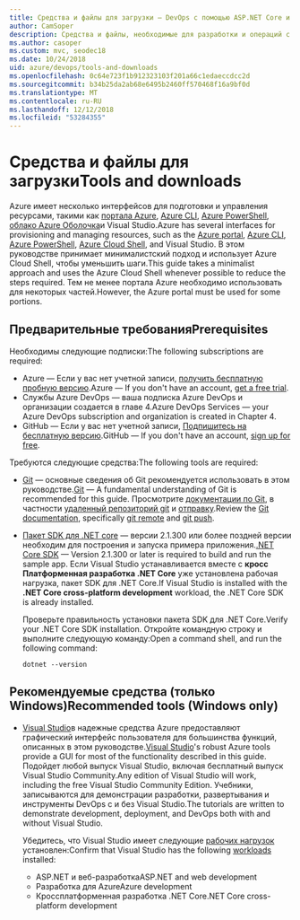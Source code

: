```yaml
---
title: Средства и файлы для загрузки — DevOps с помощью ASP.NET Core и Azure
author: CamSoper
description: Средства и файлы, необходимые для разработки и операций с ASP.NET Core и Azure.
ms.author: casoper
ms.custom: mvc, seodec18
ms.date: 10/24/2018
uid: azure/devops/tools-and-downloads
ms.openlocfilehash: 0c64e723f1b912323103f201a66c1edaeccdcc2d
ms.sourcegitcommit: b34b25da2ab68e6495b2460ff570468f16a9bf0d
ms.translationtype: MT
ms.contentlocale: ru-RU
ms.lasthandoff: 12/12/2018
ms.locfileid: "53284355"
---
```

# <a name="tools-and-downloads"></a><span data-ttu-id="ff75e-103">Средства и файлы для загрузки</span><span class="sxs-lookup"><span data-stu-id="ff75e-103">Tools and downloads</span></span>

<span data-ttu-id="ff75e-104">Azure имеет несколько интерфейсов для подготовки и управления ресурсами, такими как [портала Azure](https://portal.azure.com), [Azure CLI](/cli/azure/), [Azure PowerShell](/powershell/azure/overview), [облако Azure Оболочка](https://shell.azure.com/bash)и Visual Studio.</span><span class="sxs-lookup"><span data-stu-id="ff75e-104">Azure has several interfaces for provisioning and managing resources, such as the [Azure portal](https://portal.azure.com), [Azure CLI](/cli/azure/), [Azure PowerShell](/powershell/azure/overview), [Azure Cloud Shell](https://shell.azure.com/bash), and Visual Studio.</span></span> <span data-ttu-id="ff75e-105">В этом руководстве принимает минималистский подход и использует Azure Cloud Shell, чтобы уменьшить шаги.</span><span class="sxs-lookup"><span data-stu-id="ff75e-105">This guide takes a minimalist approach and uses the Azure Cloud Shell whenever possible to reduce the steps required.</span></span> <span data-ttu-id="ff75e-106">Тем не менее портала Azure необходимо использовать для некоторых частей.</span><span class="sxs-lookup"><span data-stu-id="ff75e-106">However, the Azure portal must be used for some portions.</span></span>

## <a name="prerequisites"></a><span data-ttu-id="ff75e-107">Предварительные требования</span><span class="sxs-lookup"><span data-stu-id="ff75e-107">Prerequisites</span></span>

<span data-ttu-id="ff75e-108">Необходимы следующие подписки:</span><span class="sxs-lookup"><span data-stu-id="ff75e-108">The following subscriptions are required:</span></span>

* <span data-ttu-id="ff75e-109">Azure &mdash; Если у вас нет учетной записи, [получить бесплатную пробную версию](https://azure.microsoft.com/free/).</span><span class="sxs-lookup"><span data-stu-id="ff75e-109">Azure &mdash; If you don't have an account, [get a free trial](https://azure.microsoft.com/free/).</span></span>
* <span data-ttu-id="ff75e-110">Службы Azure DevOps &mdash; ваша подписка Azure DevOps и организации создается в главе 4.</span><span class="sxs-lookup"><span data-stu-id="ff75e-110">Azure DevOps Services &mdash; your Azure DevOps subscription and organization is created in Chapter 4.</span></span>
* <span data-ttu-id="ff75e-111">GitHub &mdash; Если у вас нет учетной записи, [Подпишитесь на бесплатную версию](https://github.com/join).</span><span class="sxs-lookup"><span data-stu-id="ff75e-111">GitHub &mdash; If you don't have an account, [sign up for free](https://github.com/join).</span></span>

<span data-ttu-id="ff75e-112">Требуются следующие средства:</span><span class="sxs-lookup"><span data-stu-id="ff75e-112">The following tools are required:</span></span>

* <span data-ttu-id="ff75e-113">[Git](https://git-scm.com/downloads) &mdash; основные сведения об Git рекомендуется использовать в этом руководстве.</span><span class="sxs-lookup"><span data-stu-id="ff75e-113">[Git](https://git-scm.com/downloads) &mdash; A fundamental understanding of Git is recommended for this guide.</span></span> <span data-ttu-id="ff75e-114">Просмотрите [документации по Git](https://git-scm.com/doc), в частности [удаленный репозиторий git](https://git-scm.com/docs/git-remote) и [отправку](https://git-scm.com/docs/git-push).</span><span class="sxs-lookup"><span data-stu-id="ff75e-114">Review the [Git documentation](https://git-scm.com/doc), specifically [git remote](https://git-scm.com/docs/git-remote) and [git push](https://git-scm.com/docs/git-push).</span></span>
* <span data-ttu-id="ff75e-115">[Пакет SDK для .NET core](https://www.microsoft.com/net/download/) &mdash; версии 2.1.300 или более поздней версии необходим для построения и запуска примера приложения.</span><span class="sxs-lookup"><span data-stu-id="ff75e-115">[.NET Core SDK](https://www.microsoft.com/net/download/) &mdash; Version 2.1.300 or later is required to build and run the sample app.</span></span> <span data-ttu-id="ff75e-116">Если Visual Studio устанавливается вместе с **кросс Платформенная разработка .NET Core** уже установлена рабочая нагрузка, пакет SDK для .NET Core.</span><span class="sxs-lookup"><span data-stu-id="ff75e-116">If Visual Studio is installed with the **.NET Core cross-platform development** workload, the .NET Core SDK is already installed.</span></span>

    <span data-ttu-id="ff75e-117">Проверьте правильность установки пакета SDK для .NET Core.</span><span class="sxs-lookup"><span data-stu-id="ff75e-117">Verify your .NET Core SDK installation.</span></span> <span data-ttu-id="ff75e-118">Откройте командную строку и выполните следующую команду:</span><span class="sxs-lookup"><span data-stu-id="ff75e-118">Open a command shell, and run the following command:</span></span>

    ```console
    dotnet --version
    ```

## <a name="recommended-tools-windows-only"></a><span data-ttu-id="ff75e-119">Рекомендуемые средства (только Windows)</span><span class="sxs-lookup"><span data-stu-id="ff75e-119">Recommended tools (Windows only)</span></span>

* <span data-ttu-id="ff75e-120">[Visual Studio](https://www.visualstudio.com/)в надежные средства Azure предоставляют графический интерфейс пользователя для большинства функций, описанных в этом руководстве.</span><span class="sxs-lookup"><span data-stu-id="ff75e-120">[Visual Studio](https://www.visualstudio.com/)'s robust Azure tools provide a GUI for most of the functionality described in this guide.</span></span> <span data-ttu-id="ff75e-121">Подойдет любой выпуск Visual Studio, включая бесплатный выпуск Visual Studio Community.</span><span class="sxs-lookup"><span data-stu-id="ff75e-121">Any edition of Visual Studio will work, including the free Visual Studio Community Edition.</span></span> <span data-ttu-id="ff75e-122">Учебники, записываются для демонстрации разработки, развертывания и инструменты DevOps с и без Visual Studio.</span><span class="sxs-lookup"><span data-stu-id="ff75e-122">The tutorials are written to demonstrate development, deployment, and DevOps both with and without Visual Studio.</span></span>

  <span data-ttu-id="ff75e-123">Убедитесь, что Visual Studio имеет следующие [рабочих нагрузок](/visualstudio/install/modify-visual-studio) установлен:</span><span class="sxs-lookup"><span data-stu-id="ff75e-123">Confirm that Visual Studio has the following [workloads](/visualstudio/install/modify-visual-studio) installed:</span></span>

  * <span data-ttu-id="ff75e-124">ASP.NET и веб-разработка</span><span class="sxs-lookup"><span data-stu-id="ff75e-124">ASP.NET and web development</span></span>
  * <span data-ttu-id="ff75e-125">Разработка для Azure</span><span class="sxs-lookup"><span data-stu-id="ff75e-125">Azure development</span></span>
  * <span data-ttu-id="ff75e-126">Кроссплатформенная разработка .NET Core</span><span class="sxs-lookup"><span data-stu-id="ff75e-126">.NET Core cross-platform development</span></span>
